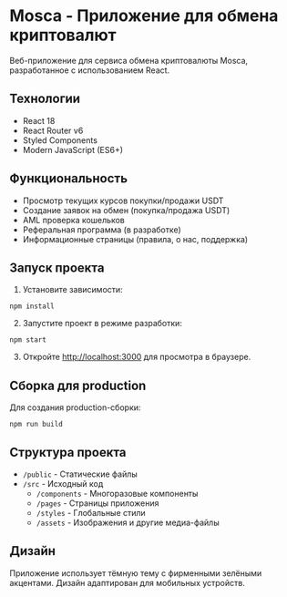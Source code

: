 # Mosca - Приложение для обмена криптовалют

Веб-приложение для сервиса обмена криптовалюты Mosca, разработанное с использованием React.

## Технологии

- React 18
- React Router v6
- Styled Components
- Modern JavaScript (ES6+)

## Функциональность

- Просмотр текущих курсов покупки/продажи USDT
- Создание заявок на обмен (покупка/продажа USDT)
- AML проверка кошельков
- Реферальная программа (в разработке)
- Информационные страницы (правила, о нас, поддержка)

## Запуск проекта

1. Установите зависимости:
```
npm install
```

2. Запустите проект в режиме разработки:
```
npm start
```

3. Откройте [http://localhost:3000](http://localhost:3000) для просмотра в браузере.

## Сборка для production

Для создания production-сборки:

```
npm run build
```

## Структура проекта

- `/public` - Статические файлы
- `/src` - Исходный код
  - `/components` - Многоразовые компоненты
  - `/pages` - Страницы приложения
  - `/styles` - Глобальные стили
  - `/assets` - Изображения и другие медиа-файлы

## Дизайн

Приложение использует тёмную тему с фирменными зелёными акцентами. Дизайн адаптирован для мобильных устройств. 